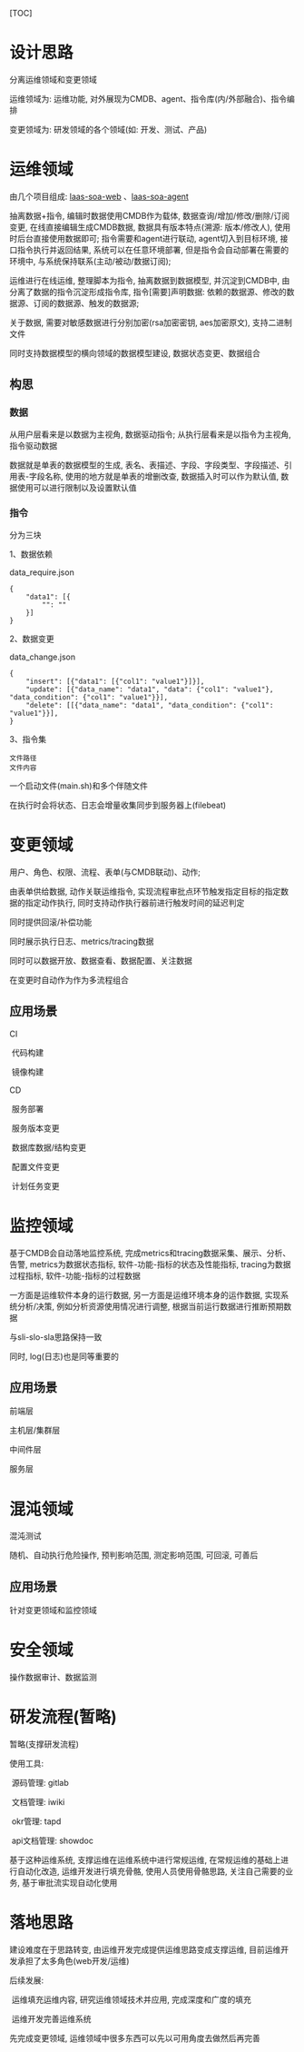 [TOC]

# 设计思路

分离运维领域和变更领域

运维领域为: 运维功能, 对外展现为CMDB、agent、指令库(内/外部融合)、指令编排

变更领域为: 研发领域的各个领域(如: 开发、测试、产品)

# 运维领域

由几个项目组成: [ laas-soa-web](https://github.com/laashub-soa/laas-soa-web) 、[laas-soa-agent](https://github.com/laashub-soa/laas-soa-agent)

抽离数据+指令, 编辑时数据使用CMDB作为载体, 数据查询/增加/修改/删除/订阅变更, 在线直接编辑生成CMDB数据, 数据具有版本特点(溯源: 版本/修改人), 使用时后台直接使用数据即可; 指令需要和agent进行联动, agent切入到目标环境, 接口指令执行并返回结果, 系统可以在任意环境部署, 但是指令会自动部署在需要的环境中, 与系统保持联系(主动/被动/数据订阅); 

运维进行在线运维, 整理脚本为指令, 抽离数据到数据模型, 并沉淀到CMDB中, 由分离了数据的指令沉淀形成指令库, 指令[需要]声明数据: 依赖的数据源、修改的数据源、订阅的数据源、触发的数据源;

关于数据, 需要对敏感数据进行分别加密(rsa加密密钥, aes加密原文), 支持二进制文件

同时支持数据模型的横向领域的数据模型建设, 数据状态变更、数据组合

## 构思

### 数据

从用户层看来是以数据为主视角, 数据驱动指令; 从执行层看来是以指令为主视角, 指令驱动数据

数据就是单表的数据模型的生成, 表名、表描述、字段、字段类型、字段描述、引用表-字段名称, 使用的地方就是单表的增删改查, 数据插入时可以作为默认值, 数据使用可以进行限制以及设置默认值

### 指令

分为三块

1、数据依赖

data_require.json

```
{
	"data1": [{
		"": ""
	}]
}
```

2、数据变更

data_change.json

```
{
	"insert": [{"data1": [{"col1": "value1"}]}],
	"update": [{"data_name": "data1", "data": {"col1": "value1"}, "data_condition": {"col1": "value1"}}],
	"delete": [[{"data_name": "data1", "data_condition": {"col1": "value1"}}],
}
```

3、指令集

```
文件路径
文件内容
```

一个启动文件(main.sh)和多个伴随文件

在执行时会将状态、日志会增量收集同步到服务器上(filebeat)

# 变更领域

用户、角色、权限、流程、表单(与CMDB联动)、动作;

由表单供给数据, 动作关联运维指令, 实现流程审批点环节触发指定目标的指定数据的指定动作执行, 同时支持动作执行器前进行触发时间的延迟判定

同时提供回滚/补偿功能

同时展示执行日志、metrics/tracing数据

同时可以数据开放、数据查看、数据配置、关注数据

在变更时自动作为作为多流程组合

## 应用场景

CI

​	代码构建

​	镜像构建

CD

​	服务部署

​	服务版本变更

​	数据库数据/结构变更

​	配置文件变更

​	计划任务变更

# 监控领域

基于CMDB会自动落地监控系统, 完成metrics和tracing数据采集、展示、分析、告警, metrics为数据状态指标, 软件-功能-指标的状态及性能指标, tracing为数据过程指标, 软件-功能-指标的过程数据

一方面是运维软件本身的运行数据, 另一方面是运维环境本身的运作数据, 实现系统分析/决策, 例如分析资源使用情况进行调整, 根据当前运行数据进行推断预期数据

与sli-slo-sla思路保持一致

同时, log(日志)也是同等重要的

## 应用场景

前端层

主机层/集群层

中间件层

服务层

# 混沌领域

混沌测试

随机、自动执行危险操作, 预判影响范围, 测定影响范围, 可回滚, 可善后

## 应用场景

针对变更领域和监控领域

# 安全领域

操作数据审计、数据监测

# 研发流程(暂略)

暂略(支撑研发流程)

使用工具:

​	源码管理: gitlab

​	文档管理: iwiki

​	okr管理: tapd

​	api文档管理: showdoc

基于这种运维系统, 支撑运维在运维系统中进行常规运维, 在常规运维的基础上进行自动化改造, 运维开发进行填充骨骼, 使用人员使用骨骼思路, 关注自己需要的业务, 基于审批流实现自动化使用

# 落地思路

建设难度在于思路转变, 由运维开发完成提供运维思路变成支撑运维, 目前运维开发承担了太多角色(web开发/运维)

后续发展: 

​	运维填充运维内容, 研究运维领域技术并应用, 完成深度和广度的填充

​	运维开发完善运维系统

先完成变更领域, 运维领域中很多东西可以先以可用角度去做然后再完善